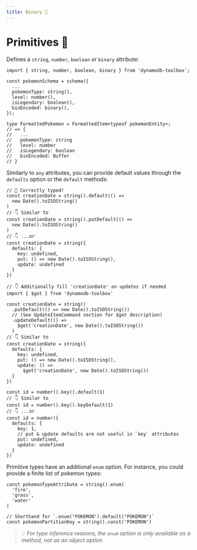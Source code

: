 ```yaml
---
title: Binary 👷
---
```


# Primitives 👷

Defines a `string`, `number`, `boolean` or `binary` attribute:

```tsx
import { string, number, boolean, binary } from 'dynamodb-toolbox';

const pokemonSchema = schema({
  ...
  pokemonType: string(),
  level: number(),
  isLegendary: boolean(),
  binEncoded: binary(),
});

type FormattedPokemon = FormattedItem<typeof pokemonEntity>;
// => {
//   ...
//   pokemonType: string
//   level: number
//   isLegendary: boolean
//   binEncoded: Buffer
// }
```

Similarly to `any` attributes, you can provide default values through the `defaults` option or the `default` methods:

```tsx
// 🙌 Correctly typed!
const creationDate = string().default(() =>
  new Date().toISOString()
)
// 👇 Similar to
const creationDate = string().putDefault(() =>
  new Date().toISOString()
)
// 👇 ...or
const creationDate = string({
  defaults: {
    key: undefined,
    put: () => new Date().toISOString(),
    update: undefined
  }
})

// 👇 Additionally fill 'creationDate' on updates if needed
import { $get } from 'dynamodb-toolbox'

const creationDate = string()
  .putDefault(() => new Date().toISOString())
  // (See UpdateItemCommand section for $get description)
  .updateDefault(() =>
    $get('creationDate', new Date().toISOString())
  )
// 👇 Similar to
const creationDate = string({
  defaults: {
    key: undefined,
    put: () => new Date().toISOString(),
    update: () =>
      $get('creationDate', new Date().toISOString())
  }
})

const id = number().key().default(1)
// 👇 Similar to
const id = number().key().keyDefault(1)
// 👇 ...or
const id = number({
  defaults: {
    key: 1,
    // put & update defaults are not useful in `key` attributes
    put: undefined,
    update: undefined
  }
})
```

Primitive types have an additional `enum` option. For instance, you could provide a finite list of pokemon types:

```tsx
const pokemonTypeAttribute = string().enum(
  'fire',
  'grass',
  'water'
)

// Shorthand for `.enum("POKEMON").default("POKEMON")`
const pokemonPartitionKey = string().const('POKEMON')
```

> 💡 _For type inference reasons, the `enum` option is only available as a method, not as an object option_
